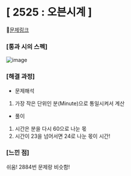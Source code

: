 #  **[ 2525 : 오븐시계 ]**


🔗[문제링크](https://www.acmicpc.net/problem/2525)

###  **[통과 시의 스펙]**
![image](https://github.com/user-attachments/assets/20253b51-4644-4c6c-b592-7d561b2006ed)


### **[해결 과정]**

- 문제해석
1. 가장 작은 단위인 분(Minute)으로 통일시켜서 계산

- 풀이
1. 시간은 분을 다시 60으로 나눈 몫
2. 시간이 23을 넘어서면 24로 나눈 몫이 시간!


### **[느낀 점]**
쉬움!
2884번 문제랑 비슷함!
